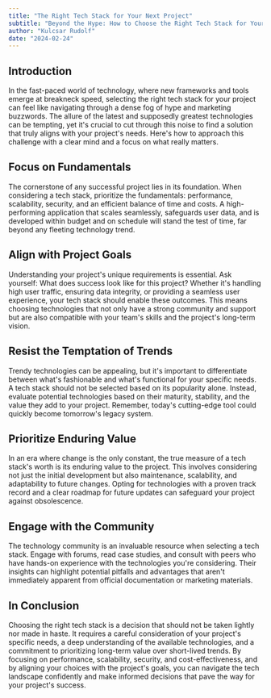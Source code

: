 ```yaml
---
title: "The Right Tech Stack for Your Next Project"
subtitle: "Beyond the Hype: How to Choose the Right Tech Stack for Your Project?"
author: "Kulcsar Rudolf"
date: "2024-02-24"
---
```


## Introduction

In the fast-paced world of technology, where new frameworks and tools emerge at breakneck speed, selecting the right tech stack for your project can feel like navigating through a dense fog of hype and marketing buzzwords. The allure of the latest and supposedly greatest technologies can be tempting, yet it's crucial to cut through this noise to find a solution that truly aligns with your project's needs. Here's how to approach this challenge with a clear mind and a focus on what really matters.

## Focus on Fundamentals

The cornerstone of any successful project lies in its foundation. When considering a tech stack, prioritize the fundamentals: performance, scalability, security, and an efficient balance of time and costs.
A high-performing application that scales seamlessly, safeguards user data, and is developed within budget and on schedule will stand the test of time, far beyond any fleeting technology trend.

## Align with Project Goals

Understanding your project's unique requirements is essential. Ask yourself: What does success look like for this project? Whether it's handling high user traffic, ensuring data integrity, or providing a seamless user experience, your tech stack should enable these outcomes. This means choosing technologies that not only have a strong community and support but are also compatible with your team's skills and the project's long-term vision.

## Resist the Temptation of Trends

Trendy technologies can be appealing, but it's important to differentiate between what's fashionable and what's functional for your specific needs. A tech stack should not be selected based on its popularity alone. Instead, evaluate potential technologies based on their maturity, stability, and the value they add to your project. Remember, today's cutting-edge tool could quickly become tomorrow's legacy system.

## Prioritize Enduring Value

In an era where change is the only constant, the true measure of a tech stack's worth is its enduring value to the project. This involves considering not just the initial development but also maintenance, scalability, and adaptability to future changes. Opting for technologies with a proven track record and a clear roadmap for future updates can safeguard your project against obsolescence.

## Engage with the Community

The technology community is an invaluable resource when selecting a tech stack. Engage with forums, read case studies, and consult with peers who have hands-on experience with the technologies you're considering. Their insights can highlight potential pitfalls and advantages that aren't immediately apparent from official documentation or marketing materials.

## In Conclusion

Choosing the right tech stack is a decision that should not be taken lightly nor made in haste. It requires a careful consideration of your project's specific needs, a deep understanding of the available technologies, and a commitment to prioritizing long-term value over short-lived trends. By focusing on performance, scalability, security, and cost-effectiveness, and by aligning your choices with the project's goals, you can navigate the tech landscape confidently and make informed decisions that pave the way for your project's success.
